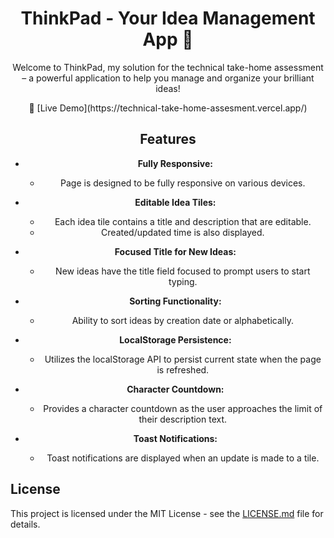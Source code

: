 <div align="center">
  <h1>ThinkPad - Your Idea Management App 🚀</h1>
  <p>Welcome to ThinkPad, my solution for the technical take-home assessment – a powerful application to help you manage and organize your brilliant ideas!</p>
  <p>🔗 [Live Demo](https://technical-take-home-assesment.vercel.app/)</p>


## Features

- **Fully Responsive:**
  - Page is designed to be fully responsive on various devices.

- **Editable Idea Tiles:**
  - Each idea tile contains a title and description that are editable.
  - Created/updated time is also displayed.

- **Focused Title for New Ideas:**
  - New ideas have the title field focused to prompt users to start typing.

- **Sorting Functionality:**
  - Ability to sort ideas by creation date or alphabetically.

- **LocalStorage Persistence:**
  - Utilizes the localStorage API to persist current state when the page is refreshed.

- **Character Countdown:**
  - Provides a character countdown as the user approaches the limit of their description text.

- **Toast Notifications:**
  - Toast notifications are displayed when an update is made to a tile.
 
</div>



## License

This project is licensed under the MIT License - see the [LICENSE.md](LICENSE.md) file for details.
